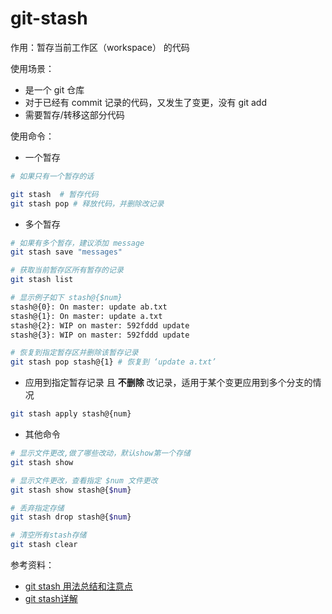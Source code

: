 # git-stash

作用：暂存当前工作区（workspace） 的代码

使用场景：

- 是一个 git 仓库
- 对于已经有 commit 记录的代码，又发生了变更，没有 git add
- 需要暂存/转移这部分代码



使用命令：

- 一个暂存

```bash
# 如果只有一个暂存的话

git stash  # 暂存代码
git stash pop # 释放代码，并删除改记录
```

- 多个暂存

```bash
# 如果有多个暂存，建议添加 message
git stash save "messages"

# 获取当前暂存区所有暂存的记录
git stash list

# 显示例子如下 stash@{$num}
stash@{0}: On master: update ab.txt
stash@{1}: On master: update a.txt
stash@{2}: WIP on master: 592fddd update
stash@{3}: WIP on master: 592fddd update

# 恢复到指定暂存区并删除该暂存记录
git stash pop stash@{1} # 恢复到 ‘update a.txt’
```

- 应用到指定暂存记录 且 **不删除** 改记录，适用于某个变更应用到多个分支的情况

```bash
git stash apply stash@{num}
```

- 其他命令

```bash
# 显示文件更改,做了哪些改动，默认show第一个存储
git stash show

# 显示文件更改，查看指定 $num 文件更改
git stash show stash@{$num}

# 丢弃指定存储
git stash drop stash@{$num} 

# 清空所有stash存储
git stash clear
```



参考资料：

- [git stash 用法总结和注意点](https://www.cnblogs.com/zndxall/archive/2018/09/04/9586088.html)
- [git stash详解](https://blog.csdn.net/stone_yw/article/details/80795669)

